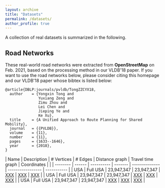 ```yaml
---
layout: archive
title: "Datasets"
permalink: /datasets/
author_profile: true
---
```


A collection of real datasets is summarized in the following.


## Road Networks
These real-world road networks were extracted from **OpenStreetMap** on Feb. 2021, based on the processing method in our VLDB'18 paper.
If you want to use the road networks below, please consider citing this homepage and our VLDB'18 paper whose bibtex is listed below:
```  
@article{DBLP:journals/pvldb/TongZZCYX18,  
  author    = {Yongxin Tong and   
               Yuxiang Zeng and   
               Zimu Zhou and   
               Lei Chen and    
               Jieping Ye and   
               Ke Xu},   
  title     = {A Unified Approach to Route Planning for Shared Mobility},   
  journal   = {{PVLDB}},   
  volume    = {11},   
  number    = {11},  
  pages     = {1633--1646},   
  year      = {2018},   
}
```  


| Name             | Description   | # Vertices | # Edges | Distance graph | Travel time graph | Coordinates |                                                          |
| --------         | ------        | ---------- | ------- | -------------- | ----------------- | ----------- |
| USA              | Full USA      | 23,947,347 | 23,947,347 | [XXX](#)    | [XXX](#)          |  [XXX](#)   |
| USA              | Full USA      | 23,947,347 | 23,947,347 | [XXX](#)    | [XXX](#)          |  [XXX](#)   |
| USA              | Full USA      | 23,947,347 | 23,947,347 | [XXX](#)    | [XXX](#)          |  [XXX](#)   |

